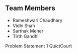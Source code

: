 ## Team Members
- Rameshwari Chaudhary 
- Vidhi Shah
- Sarthak Meher
- Tirth Gandhi 


Problem Statement 1 
QuictCourt